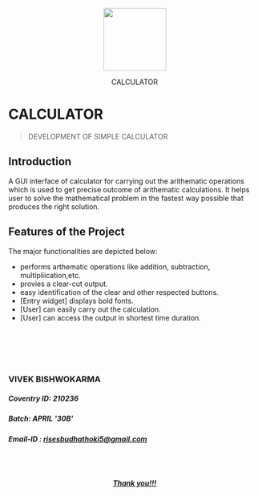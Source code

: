  <p align="center"><img src="https://github.com/vivekbishwokarma99/TKinter_Calculator/blob/master/calc_1.ico" width="125"></p>
<p align="center">CALCULATOR</p>

# CALCULATOR
> DEVELOPMENT OF SIMPLE CALCULATOR

## Introduction

  A GUI interface of calculator for carrying out the arithematic operations which is used to get precise outcome of arithematic calculations. It helps user to solve the mathematical problem in the fastest way possible that produces the right solution.

## Features of the Project

The major functionalities are depicted below:

- performs arthematic operations like addition, subtraction, multipliication,etc.
- provies a clear-cut output.
- easy identification of the clear and other respected buttons.
- [Entry widget] displays bold fonts.
- [User] can easily carry out the calculation.
- [User] can access the output in shortest time duration.

<br>
<br>


<br>
<br>

### VIVEK BISHWOKARMA
##### Coventry ID: 210236
##### Batch: APRIL '30B'
##### Email-ID : risesbudhathoki5@gmail.com

<br>
<br>


<p align="center"><b><u><i> Thank you!!! </i></u></b><p>
     
